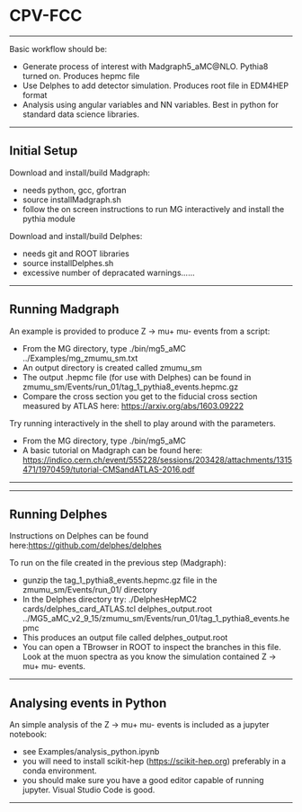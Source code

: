 # CPV-FCC

******************************************************************************

Basic workflow should be:
- Generate process of interest with Madgraph5_aMC@NLO. Pythia8 turned on. Produces hepmc file
- Use Delphes to add detector simulation. Produces root file in EDM4HEP format
- Analysis using angular variables and NN variables. Best in python for standard data science libraries.

******************************************************************************

## Initial Setup

Download and install/build Madgraph:
- needs python, gcc, gfortran
- source installMadgraph.sh
- follow the on screen instructions to run MG interactively and install the pythia module

Download and install/build Delphes:
- needs git and ROOT libraries
- source installDelphes.sh
- excessive number of depracated warnings......

******************************************************************************

## Running Madgraph

An example is provided to produce Z -> mu+ mu- events from a script:
- From the MG directory, type ./bin/mg5_aMC ../Examples/mg_zmumu_sm.txt
- An output directory is created called zmumu_sm 
- The output .hepmc file (for use with Delphes) can be found in zmumu_sm/Events/run_01/tag_1_pythia8_events.hepmc.gz
- Compare the cross section you get to the fiducial cross section measured by ATLAS here: https://arxiv.org/abs/1603.09222

Try running interactively in the shell to play around with the parameters.
- From the MG directory, type ./bin/mg5_aMC 
- A basic tutorial on Madgraph can be found here: https://indico.cern.ch/event/555228/sessions/203428/attachments/1315471/1970459/tutorial-CMSandATLAS-2016.pdf

******************************************************************************

******************************************************************************

## Running Delphes

Instructions on Delphes can be found here:https://github.com/delphes/delphes

To run on the file created in the previous step (Madgraph):
- gunzip the tag_1_pythia8_events.hepmc.gz file in the zmumu_sm/Events/run_01/ directory
- In the Delphes directory try: ./DelphesHepMC2 cards/delphes_card_ATLAS.tcl delphes_output.root ../MG5_aMC_v2_9_15/zmumu_sm/Events/run_01/tag_1_pythia8_events.hepmc
- This produces an output file called delphes_output.root
- You can open a TBrowser in ROOT to inspect the branches in this file. Look at the muon spectra as you know the simulation contained Z -> mu+ mu- events.

******************************************************************************

## Analysing events in Python

An simple analysis of the Z -> mu+ mu- events is included as a jupyter notebook:
- see Examples/analysis_python.ipynb
- you will need to install scikit-hep (https://scikit-hep.org) preferably in a conda environment.
- you should make sure you have a good editor capable of running jupyter. Visual Studio Code is good.

******************************************************************************

